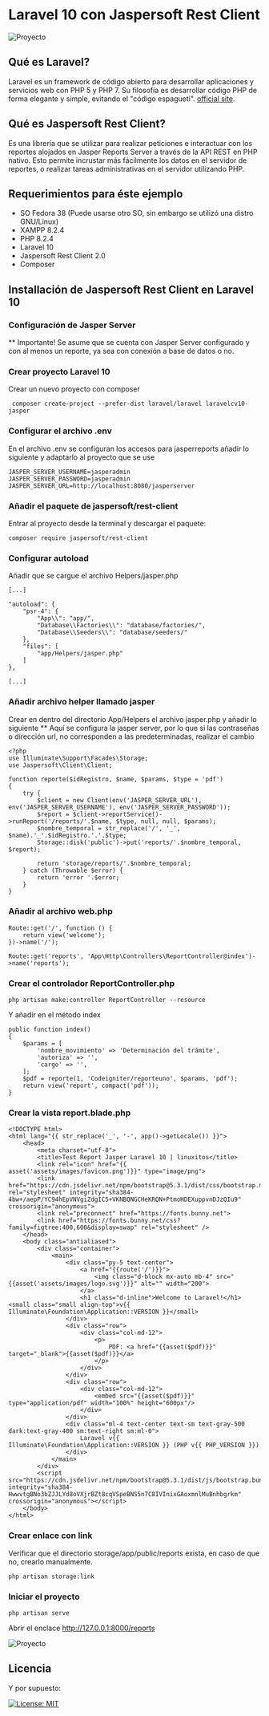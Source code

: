 # Laravel 10 con Jaspersoft Rest Client

![Proyecto](./public/assets/images/1.png)

## Qué es Laravel?

Laravel es un framework de código abierto para desarrollar aplicaciones y servicios web con PHP 5 y PHP 7. Su filosofía es desarrollar código PHP de forma elegante y simple, evitando el "código espagueti". [official site](https://laravel.com/).

## Qué es Jaspersoft Rest Client?

Es una librería que se utilizar para realizar peticiones e interactuar con los reportes alojados en Jasper Reports Server a través de la API REST en PHP nativo. Esto permite incrustar más fácilmente los datos en el servidor de reportes, o realizar tareas administrativas en el servidor utilizando PHP.

## Requerimientos para éste ejemplo

- SO Fedora 38 (Puede usarse otro SO, sin embargo se utilizó una distro GNU/Linux)
- XAMPP 8.2.4
- PHP 8.2.4
- Laravel 10
- Jaspersoft Rest Client 2.0
- Composer

## Installación de Jaspersoft Rest Client en Laravel 10

### Configuración de Jasper Server
** Importante! Se asume que se cuenta con Jasper Server configurado y con al menos un reporte, ya sea con conexión a base de datos o no.

### Crear proyecto Laravel 10

Crear un nuevo proyecto con composer

```
 composer create-project --prefer-dist laravel/laravel laravelcv10-jasper
```

### Configurar el archivo .env

En el archivo .env se configuran los accesos para jasperreports añadir lo siguiente y adaptarlo al proyecto que se use

```
JASPER_SERVER_USERNAME=jasperadmin
JASPER_SERVER_PASSWORD=jasperadmin
JASPER_SERVER_URL=http://localhost:8080/jasperserver
```


### Añadir el paquete de jaspersoft/rest-client

Entrar al proyecto desde la terminal y descargar el paquete:


```
composer require jaspersoft/rest-client
```


### Configurar autoload

Añadir que se cargue el archivo Helpers/jasper.php

```
[...]

"autoload": {
    "psr-4": {
        "App\\": "app/",
        "Database\\Factories\\": "database/factories/",
        "Database\\Seeders\\": "database/seeders/"
    },
    "files": [
        "app/Helpers/jasper.php"
    ]
},

[...]
```

### Añadir archivo helper llamado jasper

Crear en dentro del directorio App/Helpers  el archivo jasper.php y añadir lo siguiente
** Aquí se configura la jasper server, por lo que si las contraseñas o dirección url, no corresponden a las predeterminadas, realizar el cambio

```
<?php
use Illuminate\Support\Facades\Storage;
use Jaspersoft\Client\Client;

function reporte($idRegistro, $name, $params, $type = 'pdf')
{
    try {
        $client = new Client(env('JASPER_SERVER_URL'), env('JASPER_SERVER_USERNAME'), env('JASPER_SERVER_PASSWORD'));
        $report = $client->reportService()->runReport('/reports/'.$name, $type, null, null, $params);
        $nombre_temporal = str_replace('/', '_', $name).'_'.$idRegistro.'.'.$type;
        Storage::disk('public')->put('reports/'.$nombre_temporal, $report);

        return 'storage/reports/'.$nombre_temporal;
    } catch (Throwable $error) {
        return 'error '.$error;
    }
}

```

### Añadir al archivo web.php

```
Route::get('/', function () {
    return view('welcome');
})->name('/');

Route::get('reports', 'App\Http\Controllers\ReportController@index')->name('reports');
```

### Crear el controlador ReportController.php

```
php artisan make:controller ReportController --resource
```

Y añadir en el método index

```
public function index()
{
    $params = [
        'nombre_movimiento' => 'Determinación del trámite',
        'autoriza' => '',
        'cargo' => '',
    ];
    $pdf = reporte(1, 'Codeigniter/reporteuno', $params, 'pdf');
    return view('report', compact('pdf'));
}
```

### Crear la vista report.blade.php


```
<!DOCTYPE html>
<html lang="{{ str_replace('_', '-', app()->getLocale()) }}">
    <head>
        <meta charset="utf-8">
        <title>Test Report Jasper Laravel 10 | linuxitos</title>
        <link rel="icon" href="{{ asset('assets/images/favicon.png')}}" type="image/png">
	    <link href="https://cdn.jsdelivr.net/npm/bootstrap@5.3.1/dist/css/bootstrap.min.css" rel="stylesheet" integrity="sha384-4bw+/aepP/YC94hEpVNVgiZdgIC5+VKNBQNGCHeKRQN+PtmoHDEXuppvnDJzQIu9" crossorigin="anonymous">
        <link rel="preconnect" href="https://fonts.bunny.net">
        <link href="https://fonts.bunny.net/css?family=figtree:400,600&display=swap" rel="stylesheet" />
    </head>
    <body class="antialiased">
        <div class="container">
            <main>
                <div class="py-5 text-center">
                    <a href="{{route('/')}}">
                        <img class="d-block mx-auto mb-4" src="{{asset('assets/images/logo.svg')}}" alt="" width="200">
                    </a>
                    <h1 class="d-inline">Welcome to Laravel!</h1> <small class="small align-top">v{{ Illuminate\Foundation\Application::VERSION }}</small>
                </div>
                <div class="row">
                    <div class="col-md-12">
                        <p>
                            PDF: <a href="{{asset($pdf)}}" target="_blank">{{asset($pdf)}}</a>
                        </p>
                    </div>
                </div>
                <div class="row">
                    <div class="col-md-12">
                        <embed src="{{asset($pdf)}}" type="application/pdf" width="100%" height="600px"/>
                    </div>
                </div>
                <div class="ml-4 text-center text-sm text-gray-500 dark:text-gray-400 sm:text-right sm:ml-0">
                    Laravel v{{ Illuminate\Foundation\Application::VERSION }} (PHP v{{ PHP_VERSION }})
                </div>
            </main>
        </div>
        <script src="https://cdn.jsdelivr.net/npm/bootstrap@5.3.1/dist/js/bootstrap.bundle.min.js" integrity="sha384-HwwvtgBNo3bZJJLYd8oVXjrBZt8cqVSpeBNS5n7C8IVInixGAoxmnlMuBnhbgrkm" crossorigin="anonymous"></script>
    </body>
</html>
```

### Crear enlace con link

Verificar que el directorio storage/app/public/reports exista, en caso de que no, crearlo manualmente.

```
php artisan storage:link
```


### Iniciar el proyecto

```
php artisan serve
```

Abrir el enclace http://127.0.0.1:8000/reports

![Proyecto](./public/assets/images/2.png)

## Licencia

Y por supuesto:

[![License: MIT](https://img.shields.io/badge/License-MIT-yellow.svg)](https://opensource.org/licenses/MIT)